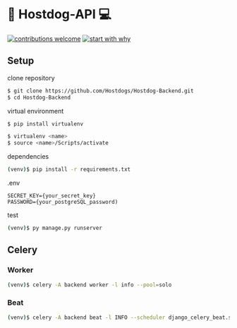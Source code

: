 # 🔫 Hostdog-API 💻
[![contributions welcome](https://img.shields.io/badge/contributions-welcome-brightgreen.svg?style=flat)](https://github.com/dwyl/esta/issues)
[![start with why](https://img.shields.io/badge/start%20with-why%3F-brightgreen.svg?style=flat)](http://www.ted.com/talks/simon_sinek_how_great_leaders_inspire_action)

## Setup
clone repository
```sh
$ git clone https://github.com/Hostdogs/Hostdog-Backend.git
$ cd Hostdog-Backend
```
virtual environment
```sh
$ pip install virtualenv
```
```sh
$ virtualenv <name>
$ source <name>/Scripts/activate
```
dependencies
```sh
(venv)$ pip install -r requirements.txt
```
.env
```
SECRET_KEY={your_secret_key}
PASSWORD={your_postgreSQL_password)
```
test
```sh
(venv)$ py manage.py runserver
```

## Celery
### Worker
```sh
(venv)$ celery -A backend worker -l info --pool=solo
```

### Beat
```sh
(venv)$ celery -A backend beat -l INFO --scheduler django_celery_beat.schedulers:DatabaseScheduler
```
